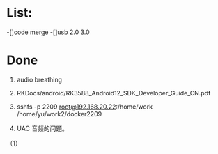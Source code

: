 # List:
-[]code merge 
-[]usb 2.0 3.0 


# Done
1. audio breathing
2. RKDocs/android/RK3588_Android12_SDK_Developer_Guide_CN.pdf
3. sshfs -p 2209 root@192.168.20.22:/home/work /home/yu/work2/docker2209

4. UAC 音频的问题。


（1）
